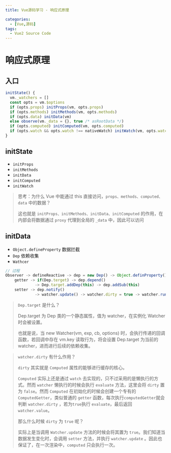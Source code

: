 ```yaml
---
title: Vue源码学习 - 响应式原理

categories:
  - [Vue,源码]
tags: 
  - Vue2 Source Code
---
```


# 响应式原理

## 入口

```js
initState() {
  vm._watchers = []
  const opts = vm.$options
  if (opts.props) initProps(vm, opts.props)
  if (opts.methods) initMethods(vm, opts.methods)
  if (opts.data) initData(vm)
  else observe(vm._data = {}, true /* asRootData */)
  if (opts.computed) initComputed(vm, opts.computed)
  if (opts.watch && opts.watch !== nativeWatch) initWatch(vm, opts.watch)
}
```

## initState

- `initProps`
- `initMethods`
- `initData`
- `initComputed`
- `initWatch`

> 思考：为什么 Vue 中能通过 this 直接访问，`props、methods、computed、data` 中的数据？
> 
> 这也就是 `initProps、initMethods、initData、initComputed` 的作用，在内部会将数据通过 `proxy` 代理到全局的 `_data` 中，因此可以访问

## initData

- `Object.defineProperty` 数据拦截
- `Dep` 依赖收集
- `Wathcer` 

```js
// 过程
Observer -> defineReactive -> dep = new Dep() -> Object.definProperty() -> getter、setter
    getter -> if(Dep.terget) -> dep.depend() 
             -> Dep.target.addDep(this) -> dep.addSub(this)
    setter -> dep.notify() 
             -> watcher.update() -> watcher.dirty = true -> watcher.run() -> watcher.get()
```

> `Dep.target` 是什么？
> 
> Dep.target 为 Dep 类的一个静态属性，值为 watcher，在实例化 Watcher 时会被设置。
> 
> 也就是说，当 new Watcher(vm, exp, cb, options) 时，会执行传递的回调函数，若回调中存在 vm.key 读取行为，将会设置 Dep.target 为当前的 watcher，进而进行后续的依赖收集。

> `watcher.dirty` 有什么作用？
> 
> `dirty` 其实就是 `Computed` 属性的能够进行缓存的核心。
> 
> `Computed` 实际上还是通过 `watch` 去实现的，只不过采用的是懒执行的方式。然而 `watcher` 懒执行的时候会执行 `evaluate` 方法，这里会将 `dirty` 置为 `false`。然而 `Computed` 在初始化的时候会创建一个专有的 `ComputedGetter`，类似普通的 `getter` 函数，每次执行`computedGetter`就会判断 `watcher.dirty` ，若为`true`执行 `evaluate`，最后返回 `watcher.value`。
> 
> 那么什么时候 `dirty` 为 `true` 呢？
> 
> 实际上是当调用 `Watcher.update` 方法的时候会将其置为 `true`。我们知道当数据发生变化时，会调用 `setter` 方法，并执行 `watcher.update` 。因此也保证了，在一次渲染中，`computed` 只会执行一次。